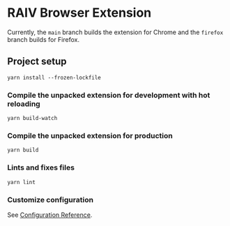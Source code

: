 # RAIV Browser Extension

Currently, the `main` branch builds the extension for Chrome and the
`firefox` branch builds for Firefox.

## Project setup
```
yarn install --frozen-lockfile
```

### Compile the unpacked extension for development with hot reloading
```
yarn build-watch
```

### Compile the unpacked extension for production
```
yarn build
```

### Lints and fixes files
```
yarn lint
```

### Customize configuration
See [Configuration Reference](https://cli.vuejs.org/config/).
